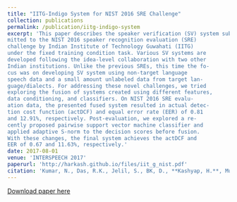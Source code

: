 ```yaml
---
title: "IITG-Indigo System for NIST 2016 SRE Challenge"
collection: publications
permalink: /publication/iitg-indigo-system
excerpt: 'This paper describes the speaker verification (SV) system sub-
mitted to the NIST 2016 speaker recognition evaluation (SRE)
challenge by Indian Institute of Technology Guwahati (IITG)
under the fixed training condition task. Various SV systems are
developed following the idea-level collaboration with two other
Indian institutions. Unlike the previous SREs, this time the fo-
cus was on developing SV system using non-target language
speech data and a small amount unlabeled data from target lan-
guage/dialects. For addressing these novel challenges, we tried
exploring the fusion of systems created using different features,
data conditioning, and classifiers. On NIST 2016 SRE evalu-
ation data, the presented fused system resulted in actual detec-
tion cost function (actDCF) and equal error rate (EER) of 0.81
and 12.91%, respectively. Post-evaluation, we explored a re-
cently proposed pairwise support vector machine classifier and
applied adaptive S-norm to the decision scores before fusion.
With these changes, the final system achieves the actDCF and
EER of 0.67 and 11.63%, respectively.'
date: 2017-08-01
venue: 'INTERSPEECH 2017'
paperurl: 'http://harkash.github.io/files/iit_g_nist.pdf'
citation: 'Kumar, N., Das, R.K., Jelil, S., BK, D., **Kashyap, H.**, Murty, K.S.R., Ganapathy, S., Sinha, R. and Prasanna, S.M., 2017. IITG-Indigo System for NIST 2016 SRE Challenge. Proc. Interspeech 2017, pp.2859-2863.'
---
```


[Download paper here](paperurl: 'http://harkash.github.io/files/iit_g_nist.pdf')